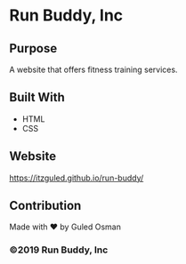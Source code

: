 # Run Buddy, Inc

## Purpose
A website that offers fitness training services.

## Built With
* HTML
* CSS

## Website
https://itzguled.github.io/run-buddy/

## Contribution
Made with ❤️ by Guled Osman

### ©️2019 Run Buddy, Inc 
